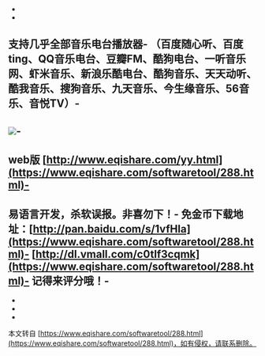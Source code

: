 -
-
**支持几乎全部音乐电台播放器-
（百度随心听、百度ting、QQ音乐电台、豆瓣FM、酷狗电台、一听音乐网、虾米音乐、新浪乐酷电台、酷狗音乐、天天动听、酷我音乐、搜狗音乐、九天音乐、今生缘音乐、56音乐、音悦TV）**-
-
![](http://i43.tinypic.com/34qwcxj.jpg)-
-
web版 [http://www.eqishare.com/yy.html](https://www.eqishare.com/softwaretool/288.html)-
-
**易语言开发，杀软误报。非喜勿下！**-
免金币下载地址：[http://pan.baidu.com/s/1vfHla](https://www.eqishare.com/softwaretool/288.html)-
[http://dl.vmall.com/c0tlf3cqmk](https://www.eqishare.com/softwaretool/288.html)-
记得来评分哦！-
-
-
-

-

本文转自 [https://www.eqishare.com/softwaretool/288.html](https://www.eqishare.com/softwaretool/288.html)，如有侵权，请联系删除。